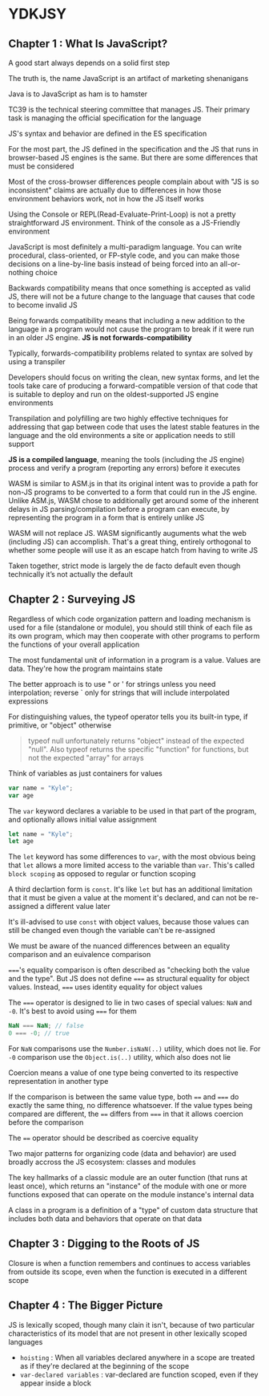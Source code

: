 # YDKJSY

## Chapter 1 : What Is JavaScript?
A good start always depends on a solid first step

The truth is, the name JavaScript is an artifact of marketing shenanigans

Java is to JavaScript as ham is to hamster

TC39 is the technical steering committee that manages JS. Their primary task is managing the official specification for the language

JS's syntax and behavior are defined in the ES specification

For the most part, the JS defined in the specification and the JS that runs in browser-based JS engines is the same. But there are some differences that must be considered

Most of the cross-browser differences people complain about with "JS is so inconsistent" claims are actually due to differences in how those environment behaviors work, not in how the JS itself works

Using the Console or REPL(Read-Evaluate-Print-Loop) is not a pretty straightforward JS environment. Think of the console as a JS-Friendly environment

JavaScript is most definitely a multi-paradigm language. You can write procedural, class-oriented, or FP-style code, and you can make those decisions on a line-by-line basis instead of being forced into an all-or-nothing choice

Backwards compatibility means that once something is accepted as valid JS, there will not be a future change to the language that causes that code to become invalid JS

Being forwards compatibility means that including a new addition to the language in a program would not cause the program to break if it were run in an older JS engine. **JS is not forwards-compatibility**

Typically, forwards-compatibility problems related to syntax are solved by using a transpiler

Developers should focus on writing the clean, new syntax forms, and let the tools take care of producing a forward-compatible version of that code that is suitable to deploy and run on the oldest-supported JS engine environments

Transpilation and polyfilling are two highly effective techniques for addressing that gap between code that uses the latest stable features in the language and the old environments a site or application needs to still support

**JS is a compiled language**, meaning the tools (including the JS engine) process and verify a program (reporting any errors) before it executes


WASM is similar to ASM.js in that its original intent was to provide a path for non-JS programs to be converted to a form that could run in the JS engine. Unlike ASM.js, WASM chose to additionally get around some of
the inherent delays in JS parsing/compilation before a program can execute,
by representing the program in a form that is entirely unlike JS

WASM will not replace JS. WASM significantly auguments what the web (including JS) can accomplish. That's a great thing, entirely orthogonal to whether some people will use it as an escape hatch from having to write JS

Taken together, strict mode is largely the de facto default even though  technically it’s not actually the default

## Chapter 2 : Surveying JS

Regardless of which code organization pattern and loading mechanism is used for a file (standalone or module), you should still think of each file as its own program, which may then cooperate with other programs to perform the functions of your overall application

The most fundamental unit of information in a program is a value. Values are data. They're how the program maintains state

The better approach is to use " or ' for strings unless you need interpolation; reverse ` only for strings that will include interpolated expressions

For distinguishing values, the typeof operator tells you its built-in type, if primitive, or "object" otherwise

> typeof null unfortunately returns "object" instead of the expected "null". Also typeof returns the specific "function" for functions, but not the expected "array" for arrays

Think of variables as just containers for values

```js
var name = "Kyle";
var age
```

The `var` keyword declares a variable to be used in that part of the program, and optionally allows initial value assignment

```js
let name = "Kyle";
let age
```
The `let` keyword has some differences to `var`, with the most obvious being that `let` allows a more limited access to the variable than `var`. This's called `block scoping` as opposed to regular or function scoping

A third declartion form is `const`. It's like `let` but has an additional limitation that it must be given a value at the moment it's declared, and can not be re-assigned a different value later

It's ill-advised to use `const` with object values, because those values can still be changed even though the variable can't be re-assigned


We must be aware of the nuanced differences between an equality comparison and an euivalence comparison

`===`'s equality comparison is often described as "checking both the value and the type". But JS does not define `===` as structural equality for object values. Instead, `===` uses identity equality for object values

The `===` operator is designed to lie in two cases of special values: `NaN` and `-0`. It's best to avoid using `===` for them

```js
NaN === NaN; // false
0 === -0; // true
```

For `NaN` comparisons use the `Number.isNaN(..)` utility, which does not lie. For `-0` comparison use the `Object.is(..)` utility, which also does not lie

Coercion means a value of one type being converted to its respective representation in another type

If the comparison is between the same value type, both `==` and `===` do exactly the same thing, no difference whatsoever. If the value types being compared are different, the `==` differs from `===` in that it allows coercion before the comparison

The `==` operator should be described as coercive equality

Two major patterns for organizing code (data and behavior) are used broadly accross the JS ecosystem: classes and modules

The key hallmarks of a classic module are an outer function (that runs at least once), which returns an "instance" of the module with one or more functions exposed that can operate on the module instance's internal data

A class in a program is a definition of a "type" of custom data structure that includes both data and behaviors that operate on that data


## Chapter 3 : Digging to the Roots of JS


Closure is when a function remembers and continues to access variables from outside its scope, even when the function is executed in a different scope


## Chapter 4 : The Bigger Picture

JS is lexically scoped, though many clain it isn't, because of two particular characteristics of its model that are not present in other lexically scoped languages
+ `hoisting` : When all variables declared anywhere in a scope are treated as if they're declared at the beginning of the scope
+ `var-declared variables` : var-declared are function scoped, even if they appear inside a block